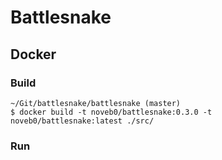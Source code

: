 # Battlesnake

## Docker

### Build

```
~/Git/battlesnake/battlesnake (master)
$ docker build -t noveb0/battlesnake:0.3.0 -t noveb0/battlesnake:latest ./src/
```

### Run 

```

```